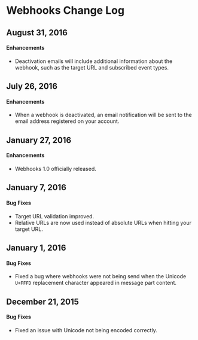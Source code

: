 # Webhooks Change Log

## August 31, 2016

#### Enhancements

* Deactivation emails will include additional information about the webhook, such as the target URL and subscribed event types.

## July 26, 2016

#### Enhancements

* When a webhook is deactivated, an email notification will be sent to the email address registered on your account.

## January 27, 2016

#### Enhancements

* Webhooks 1.0 officially released.

## January 7, 2016

#### Bug Fixes

* Target URL validation improved.
* Relative URLs are now used instead of absolute URLs when hitting your target URL.

## January 1, 2016

#### Bug Fixes

* Fixed a bug where webhooks were not being send when the Unicode `U+FFFD` replacement character appeared in message part content.

## December 21, 2015

#### Bug Fixes

* Fixed an issue with Unicode not being encoded correctly.
